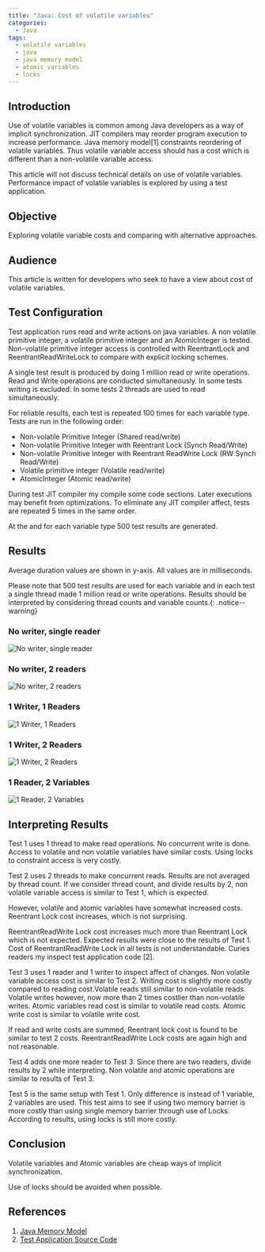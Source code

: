 ```yaml
---
title: "Java: Cost of volatile variables"
categories:
  - Java
tags:
  - volatile variables
  - java
  - java memory model
  - atomic variables
  - locks
---
```


## Introduction

Use of volatile variables is common among Java developers as a way of implicit synchronization. JIT compilers may reorder program execution to increase performance. Java memory model[1] constraints reordering of volatile variables. Thus volatile variable access should has a cost which is different than a non-volatile variable access.

This article will not discuss technical details on use of volatile variables. Performance impact of volatile variables is explored by using a test application.

## Objective

Exploring volatile variable costs and comparing with alternative approaches.

## Audience

This article is written for developers who seek to have a view about cost of volatile variables.

## Test Configuration

Test application runs read and write actions on java variables. A non volatile primitive integer, a volatile primitive integer and an AtomicInteger is tested. Non-volatile primitive integer access is controlled with ReentrantLock and ReentrantReadWriteLock  to compare with explicit locking schemes.

A single test result is produced by doing 1 million read or write operations. Read and Write operations are conducted simultaneously. In some tests writing is excluded. In some tests 2 threads are used to read simultaneously.

For reliable results, each test is repeated 100 times for each variable type. Tests are run in the following order:

* Non-volatile Primitive Integer (Shared read/write)
* Non-volatile Primitive Integer with Reentrant Lock (Synch Read/Write)
* Non-volatile Primitive Integer with Reentrant ReadWrite Lock (RW Synch Read/Write)
* Volatile primitive integer (Volatile read/write)
* AtomicInteger (Atomic read/write)

During test JIT compiler my compile some code sections. Later executions may benefit from optimizations. To eliminate any JIT compiler affect, tests are repeated 5 times in the same order.

At the and for each variable type 500 test results are generated.

## Results

Average duration values are shown in y-axis. All values are in milliseconds. 

Please note that 500 test results are used for each variable and in each test a single thread made 1 million read or write operations. Results should be interpreted by considering thread counts and variable counts.{: .notice--warning}

### No writer, single reader

![No writer, single reader](https://1.bp.blogspot.com/-omjyDWEiNr4/XgR-Q3_Fu2I/AAAAAAAAD4k/5dARONSz6cs1g-qVHocycCADUj_BJ8xqwCLcBGAsYHQ/s1600/single_reader.png)

### No writer, 2 readers

![No writer, 2 readers](https://1.bp.blogspot.com/-WJuQ53IQHTk/XgR-vJ6tfqI/AAAAAAAAD4s/vuFlmYJDLHow6jCMfGdFoXIGrsD7uUzUACLcBGAsYHQ/s1600/2reader.png)

### 1 Writer, 1 Readers

![1 Writer, 1 Readers](https://1.bp.blogspot.com/-TuOFKDMVtuU/XgSLO5MHnxI/AAAAAAAAD5Y/H-8uwuLMnbEEJYdyK63dK7xTZdweb8W9wCLcBGAsYHQ/s1600/1reader1writer.png)

### 1 Writer, 2 Readers

![1 Writer, 2 Readers](https://1.bp.blogspot.com/-g9yEHpFfmPw/XgR_b1R4wTI/AAAAAAAAD44/X5WKzoyCWJATeJ_AcC9_3YkPmjkKkYqSQCLcBGAsYHQ/s640/2reader1writer.png)

### 1 Reader, 2 Variables

![1 Reader, 2 Variables](https://1.bp.blogspot.com/-FpRk3wFkbYI/XgR_lvBoxYI/AAAAAAAAD48/62dYspqlahg3mYW7IrF2RwjXV8rjsXQQgCLcBGAsYHQ/s1600/single_reader_2_reads.png)


## Interpreting Results

Test 1 uses 1 thread to make read operations. No concurrent write is done. Access to volatile and non volatile variables have similar costs. Using locks to constraint access is very costly.

Test 2 uses 2 threads to make concurrent reads. Results are not averaged by thread count. If we consider thread count, and divide results by 2, non volatile variable access is similar to  Test 1, which is expected.

However, volatile and atomic variables have somewhat increased costs. Reentrant Lock cost increases, which is not surprising.

ReentrantReadWrite Lock cost  increases much more than Reentrant Lock which is not expected. Expected results were close to the results of Test 1. Cost of ReentrantReadWrite Lock in all tests is not understandable. Curies readers my inspect test application code [2].

Test 3 uses 1 reader and 1 writer to inspect affect of changes. Non volatile variable access cost is similar to Test 2. Writing cost is slightly more costly compared to reading cost.Volatile reads still similar to non-volatile reads. Volatile writes however, now more than 2 times costlier than non-volatile writes. Atomic variables read cost is similar to volatile read costs. Atomic write cost is similar to volatile write cost.

If read and write costs are summed, Reentrant lock cost is found to be similar to test 2 costs. ReentrantReadWrite Lock costs are again high and not reasonable.

Test 4 adds one more reader to Test 3. Since there are two readers, divide results by 2 while interpreting. Non volatile and atomic operations are similar to results of Test 3.

Test 5 is the same setup with Test 1. Only difference is instead of 1 variable, 2 variables are used. This test aims to see if using two memory barrier is more costly than using single memory barrier through use of Locks. According to results, using locks is still more costly.

## Conclusion

Volatile variables and Atomic variables are cheap ways of implicit synchronization.

Use of locks should be avoided when possible.

## References

1. [Java Memory Model](https://docs.oracle.com/javase/specs/jls/se8/html/jls-17.html#jls-17.4)
2. [Test Application Source Code](https://github.com/habanoz/java-volatile-test)




